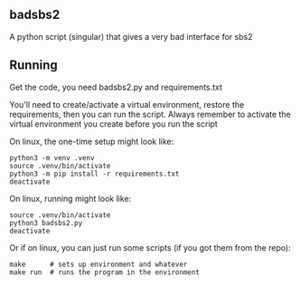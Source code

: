 ## badsbs2
A python script (singular) that gives a very bad interface for sbs2

## Running
Get the code, you need badsbs2.py and requirements.txt

You'll need to create/activate a virtual environment, restore the requirements, then you can run the script.
Always remember to activate the virtual environment you create before you run the script

On linux, the one-time setup might look like:
```shell
python3 -m venv .venv
source .venv/bin/activate
python3 -m pip install -r requirements.txt
deactivate
```

On linux, running might look like:
```shell
source .venv/bin/activate
python3 badsbs2.py
deactivate
```

Or if on linux, you can just run some scripts (if you got them from the repo):
```shell
make      # sets up environment and whatever
make run  # runs the program in the environment
```
